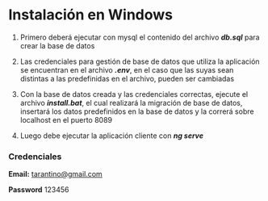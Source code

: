 # Instalación en Windows 

1. Primero deberá ejecutar con mysql el contenido del archivo ***db.sql*** para crear la base de datos 

2. Las credenciales para gestión de base de datos que utiliza la aplicación se encuentran en el archivo ***.env***, en el caso que las suyas sean distintas a las predefinidas en el archivo, pueden ser cambiadas

3. Con la base de datos creada y las credenciales correctas, ejecute el archivo ***install.bat***, el cual realizará la migración de base de datos, insertará los datos predefinidos en la base de datos y la correrá sobre localhost en el puerto 8089

4. Luego debe ejecutar la aplicación cliente con ***ng serve***

### Credenciales

**Email:** tarantino@gmail.com

**Password** 123456